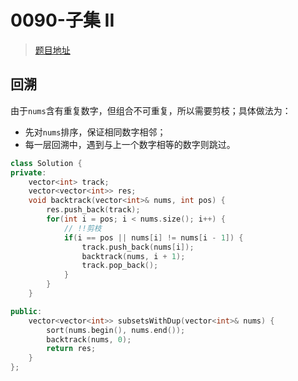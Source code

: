# 0090-子集 II

> [题目地址](https://leetcode.cn/problems/subsets-ii/)

## 回溯

由于`nums`含有重复数字，但组合不可重复，所以需要剪枝；具体做法为：
- 先对`nums`排序，保证相同数字相邻；
- 每一层回溯中，遇到与上一个数字相等的数字则跳过。

```cpp
class Solution {
private:
    vector<int> track;
    vector<vector<int>> res;
    void backtrack(vector<int>& nums, int pos) {
        res.push_back(track);
        for(int i = pos; i < nums.size(); i++) {
	        // !!剪枝
            if(i == pos || nums[i] != nums[i - 1]) {
                track.push_back(nums[i]);
                backtrack(nums, i + 1);
                track.pop_back();
            }
        }
    }

public:
    vector<vector<int>> subsetsWithDup(vector<int>& nums) {
        sort(nums.begin(), nums.end());
        backtrack(nums, 0);
        return res;
    }
};
```